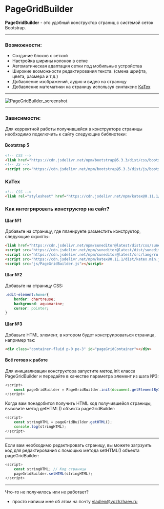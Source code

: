 # PageGridBuilder

**PageGridBuilder** - это удобный конструктор страниц с системой сеток Bootstrap.

---

### Возможности:

- Создание блоков с сеткой
- Настройка ширины колонок в сетке
- Автоматическая адаптация сетки под мобильные устройства
- Широкие возможности редактирования текста. (смена шрифта, цвета, размера и т.д.)
- Добавление изображений, аудио и видео на страницу
- Добавление математики на страницу используя синтаксис [KaTex](https://katex.org/)

---

![PageGridBuilder_screenshot](https://vozhzhaev.ru/img/public/PageGridBuilder_screenshot.jpg?)

---

### Зависимости:

Для корректной работы получившейся в конструкторе страницы необходимо подключить к сайту следующие библиотеки:

#### Bootstrap 5

```html
<!-- CSS -->
<link href="https://cdn.jsdelivr.net/npm/bootstrap@5.3.3/dist/css/bootstrap.min.css" rel="stylesheet" integrity="sha384-QWTKZyjpPEjISv5WaRU9OFeRpok6YctnYmDr5pNlyT2bRjXh0JMhjY6hW+ALEwIH" crossorigin="anonymous">
<!-- JS -->
<script src="https://cdn.jsdelivr.net/npm/bootstrap@5.3.3/dist/js/bootstrap.bundle.min.js" integrity="sha384-YvpcrYf0tY3lHB60NNkmXc5s9fDVZLESaAA55NDzOxhy9GkcIdslK1eN7N6jIeHz" crossorigin="anonymous"></script>
```
### KaTex

```html
<!-- CSS -->
<link rel="stylesheet" href="https://cdn.jsdelivr.net/npm/katex@0.11.1/dist/katex.min.css">
```
### Как интегрировать конструктор на сайт?

#### Шаг №1

Добавьте на страницу, где планируете разместить конструктор, следующие скрипты:

```html
<link href="https://cdn.jsdelivr.net/npm/suneditor@latest/dist/css/suneditor.min.css" rel="stylesheet">
<script src="https://cdn.jsdelivr.net/npm/suneditor@latest/dist/suneditor.min.js"></script>
<script src="https://cdn.jsdelivr.net/npm/suneditor@latest/src/lang/ru.js"></script>
<script src="https://cdn.jsdelivr.net/npm/katex@0.11.1/dist/katex.min.js"></script>
<script src="js/PageGridBuilder.js"></script>
```
#### Шаг №2

Добавьте на страницу CSS:

```css
.edit-element:hover{
    border: chartreuse;
    background: aquamarine;
    cursor: pointer;
}
```
#### Шаг №3

Добавьте HTML элемент, в котором будет конструироваться страница, например так:

```html
<div class="container-fluid p-0 pe-3" id="pageGridContainer"></div>
```
#### Всё готово к работе

Для инициализации конструктора запустите метод init класса PageGridBuilder и передайте в качестве параметра элемент из шага №3:

```javascript
<script>
    const pageGridBuilder = PageGridBuilder.init(document.getElementById('pageGridContainer'));
</script>
```
Когда вам понадобится получить HTML код получившейся страницы, вызовите метод getHTML() объекта pageGridBuilder:

```javascript
<script>
    const stringHTML = pageGridBuilder.getHTML();
    console.log(stringHTML);
</script>
```
---

Если вам необходимо редактировать страницу, вы можете загрзуить код для редактирования с помощью метода setHTML() объекта pageGridBuilder:
```javascript
<script>
    const stringHTML; // Код страницы
    pageGridBuilder.setHTML(stringHTML);
</script>
```
---
Что-то не получилось или не работает?

- просто напиши мне об этом на почту vladlen@vozhzhaev.ru

